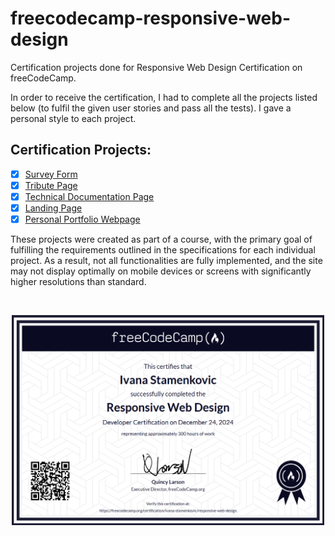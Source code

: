 # freecodecamp-responsive-web-design
Certification projects done for Responsive Web Design Certification on freeCodeCamp.

In order to receive the certification, I had to complete all the projects listed below (to fulfil the given user stories and pass all the tests). I gave a personal style to each project.

## Certification Projects:
- [x] [Survey Form](https://fcc-survey-form-ivana.netlify.app/)
- [x] [Tribute Page](https://fcc-tribute-page-ivana.netlify.app/)
- [x] [Technical Documentation Page](https://fcc-technical-doc-page-ivana.netlify.app/)
- [x] [Landing Page](https://fcc-landing-page-ivana.netlify.app/)
- [x] [Personal Portfolio Webpage](https://fcc-webpage-portfolio.netlify.app/)

These projects were created as part of a course, with the primary goal of fulfilling the requirements outlined in the specifications for each individual project. As a result, not all functionalities are fully implemented, and the site may not display optimally on mobile devices or screens with significantly higher resolutions than standard.

<br>

<p align="center">
<img src="./freecodecamp-responsive-web-design-certificate.png" alt="Responsive Web Design" width="500">
</p>
